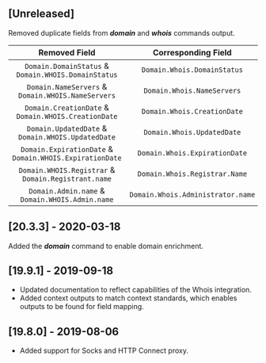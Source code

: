 ## [Unreleased]
Removed duplicate fields from ***domain*** and ***whois*** commands output.

| Removed Field| Corresponding Field| 
|:---:|:---:|
| `Domain.DomainStatus` & `Domain.WHOIS.DomainStatus` | `Domain.Whois.DomainStatus` |
| `Domain.NameServers` & `Domain.WHOIS.NameServers`| `Domain.Whois.NameServers` |
| `Domain.CreationDate` & `Domain.WHOIS.CreationDate`| `Domain.Whois.CreationDate` |
| `Domain.UpdatedDate` & `Domain.WHOIS.UpdatedDate`| `Domain.Whois.UpdatedDate` |
| `Domain.ExpirationDate` & `Domain.WHOIS.ExpirationDate`| `Domain.Whois.ExpirationDate` |
| `Domain.WHOIS.Registrar` & `Domain.Registrant.name`| `Domain.Whois.Registrar.Name` |
| `Domain.Admin.name` & `Domain.WHOIS.Admin.name`| `Domain.Whois.Administrator.name` |

## [20.3.3] - 2020-03-18
Added the ***domain*** command to enable domain enrichment.

## [19.9.1] - 2019-09-18
  - Updated documentation to reflect capabilities of the Whois integration.
  - Added context outputs to match context standards, which enables outputs to be found for field mapping.

## [19.8.0] - 2019-08-06
  - Added support for Socks and HTTP Connect proxy.
